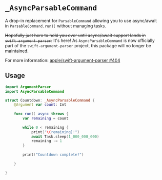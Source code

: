 # `_AsyncParsableCommand`

A drop-in replacement for `ParsableCommand` allowing you to use async/await in `ParsableCommand.run()` without managing tasks.

~~Hopefully just here to hold you over until async/await support lands in `swift-argument-parser`.~~
It's here! As `AsyncParsableCommand` is now officially part of the `swift-argument-parser` project, this package will no longer be maintained.

For more information: [apple/swift-argument-parser #404](https://github.com/apple/swift-argument-parser/pull/404)

## Usage

```swift
import ArgumentParser
import AsyncParsableCommand

struct Countdown: _AsyncParsableCommand {
    @Argument var count: Int
    
    func run() async throws {
        var remaining = count
        
        while 0 < remaining {
            print("\(remaining)!")
            await Task.sleep(1_000_000_000)
            remaining -= 1
        }
        
        print("Countdown complete!")
        
    }
    
}
```
